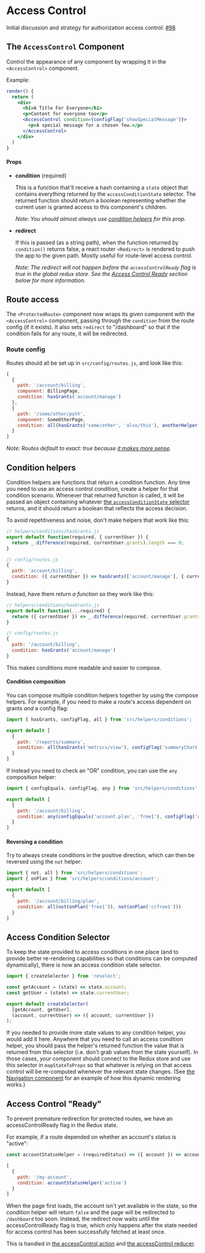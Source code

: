 # Access Control

Initial discussion and strategy for authorization access control: [#98](https://github.com/SparkPost/2web2ui/issues/98)

## The `AccessControl` Component

Control the appearance of any component by wrapping it in the `<AccessControl>` component.

Example:

```jsx
render() {
  return (
    <div>
      <h1>A Title For Everyone</h1>
      <p>Content for everyone too</p>
      <AccessControl condition={configFlag('showSpecialMessage')}>
        <p>A special message for a chosen few.</p>
      </AccessControl>
    </div>
  )
}
```

#### Props

* **condition** (required)

  This is a function that'll receive a hash containing a `state` object that contains everything returned by the `accessConditionState` selector. The returned function should return a boolean representing whether the current user is granted access to this component's children.

  _Note: You should almost always use [condition helpers](https://github.com/SparkPost/2web2ui/blob/hotfix/FAD-5307/docs/access-control.md#condition-helpers) for this prop._

* **redirect**

  If this is passed (as a string path), when the function returned by `condition()` returns false, a react router `<Redirect>` is rendered to push the app to the given path. Mostly useful for route-level access control.

  _Note: The redirect will not happen before the `accessControlReady` flag is true in the global redux store. See the [Access Control Ready](#access-control-ready) section below for more information._

## Route access

The `<ProtectedRoute>` component now wraps its given component with the `<AccessControl>` component, passing through the `condition` from the route config (if it exists). It also sets `redirect` to "/dashboard" so that if the condition fails for any route, it will be redirected.

### Route config

Routes should all be set up in `src/config/routes.js`, and look like this:

```js
[
  {
    path: '/account/billing',
    component: BillingPage,
    condition: hasGrants('account/manage')
  },
  {
    path: '/some/other/path',
    component: SomeOtherPage,
    condition: all(hasGrants('some/other', 'also/this'), anotherHelper('some argument'))
  }
]
```

_Note: Routes default to exact: true because [it makes more sense](https://github.com/ReactTraining/react-router/issues/4958)._

## Condition helpers

Condition helpers are functions that return a condition function. Any time you need to use an access control condition, create a helper for that condition scenario. Whenever that returned function is called, it will be passed an object containing whatever [the `accessConditionState` selector](#access-condition-selector) returns, and it should return a boolean that reflects the access decision.

To avoid repetitiveness and noise, don't make helpers that work like this:
```js
// helpers/conditions/hasGrants.js
export default function(required, { currentUser }) {
  return _.difference(required, currentUser.grants).length === 0;
}

// config/routes.js
{
  path: 'account/billing',
  condition: ({ currentUser }) => hasGrants(['account/manage'], { currentUser })
}
```

Instead, have them _return a function_ so they work like this:
```js
// helpers/conditions/hasGrants.js
export default function(...required) {
  return ({ currentUser }) => _.difference(required, currentUser.grants).length === 0
}

// config/routes.js
{
  path: '/account/billing',
  condition: hasGrants('account/manage')
}
```

This makes conditions more readable and easier to compose.

#### Condition composition

You can compose multiple condition helpers together by using the compose helpers. For example, if you need to make a route's access dependent on grants _and_ a config flag:

```js
import { hasGrants, configFlag, all } from 'src/helpers/conditions';

export default [
  {
    path: '/reports/summary',
    condition: all(hasGrants('metrics/view'), configFlag('summaryChart.enabled'))
  }
]
```

If instead you need to check an "OR" condition, you can use the `any` composition helper:

```js
import { configEquals, configFlag, any } from 'src/helpers/conditions';

export default [
  {
    path: '/account/billing',
    condition: any(configEquals('account.plan', 'free1'), configFlag('account.billing.enabled'))
  }
]
```

#### Reversing a condition

Try to always create conditions in the positive direction, which can then be reversed using the `not` helper:

```js
import { not, all } from 'src/helpers/conditions';
import { onPlan } from 'src/helpers/conditions/account';

export default [
  {
    path: '/account/billing/plan',
    condition: all(not(onPlan('free1')), not(onPlan('ccfree1')))
  }
]
```


## Access Condition Selector

To keep the state provided to access conditions in one place (and to provide better re-rendering capabilities so that conditions can be computed dynamically), there is now an access condition state selector.

```js
import { createSelector } from 'reselect';

const getAccount = (state) => state.account;
const getUser = (state) => state.currentUser;

export default createSelector(
  [getAccount, getUser],
  (account, currentUser) => ({ account, currentUser })
);
```

If you needed to provide more state values to any condition helper, you would add it here. Anywhere that you need to call an access condition helper, you should pass the helper's returned function the value that is returned from this selector (i.e. don't grab values from the state yourself). In those cases, your component should connect to the Redux store and use this selector in `mapStateToProps` so that whatever is relying on that access control will be re-computed whenever the relevant state changes. (See [the Navigation component](/src/components/navigation/Navigation.js) for an example of how this dynamic rendering works.)

## Access Control "Ready"

To prevent premature redirection for protected routes, we have an accessControlReady flag in the Redux state.

For example, if a route depended on whether an account's status is "active":

```js
const accountStatusHelper = (requiredStatus) => ({ account }) => account.status === requiredStatus;

[
  {
    path: '/my-account',
    condition: accountStatusHelper('active')
  }
]
```

When the page first loads, the account isn't yet available in the state, so the condition helper will return `false` and the page will be redirected to `/dashboard` too soon. Instead, the redirect now waits until the accessControlReady flag is true, which only happens after the state needed for access control has been successfully fetched at least once.

This is handled in [the accessControl action](/src/actions/accessControl.js) and [the accessControl reducer](/src/reducers/accessControl.js).
